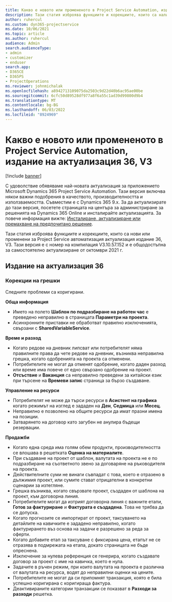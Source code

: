 ```yaml
---
title: Какво е новото или промененото в Project Service Automation, издание на актуализация 36, V3
description: Тази статия изброява функциите и корекциите, които са налични в Microsoft Dynamics 365 Project Service Automation актуализация издание 36, V3.
author: ruhercul
ms.custom: dyn365-projectservice
ms.date: 10/06/2021
ms.topic: article
ms.author: ruhercul
audience: Admin
search.audienceType:
- admin
- customizer
- enduser
search.app:
- D365CE
- D365PS
- ProjectOperations
ms.reviewer: johnmichalak
ms.openlocfilehash: a8942713109075da2503c9d22d40b6ac95ae00be
ms.sourcegitcommit: 6cfc50d89528df977a8f6a55c1ad39d99800d9b4
ms.translationtype: MT
ms.contentlocale: bg-BG
ms.lasthandoff: 06/03/2022
ms.locfileid: "8924969"
---
```

# <a name="whats-new-or-changed-in-project-service-automation-update-release-36-v3"></a>Какво е новото или промененото в Project Service Automation, издание на актуализация 36, V3

[!include [banner](../includes/psa-now-project-operations.md)]

С удоволствие обявяваме най-новата актуализация за приложението Microsoft Dynamics 365 Project Service Automation. Тази версия включва някои важни подобрения в качеството, производителността и използваемостта. Съвместим е с Dynamics 365 9.x. За да актуализирате до тази версия, посетете страницата на центъра за администриране за решенията на Dynamics 365 Online и инсталирайте актуализацията. За повече информация вижте: [Инсталиране, актуализиране или премахване на предпочитано решение](/power-platform/admin/install-remove-preferred-solution).

Тази статия изброява функциите и корекциите, които са нови или променени за Project Service автоматизация актуализация издание 36, V3. Тази версия е с номер на компилация V3.10.57.152 и е общодостъпна за самостоятелно актуализиране от октомври 2021 г.

## <a name="update-release-36"></a>Издание на актуализация 36

### <a name="bug-fixes"></a>Корекции на грешки

Следните проблеми са коригирани.

**Обща информация**
- Името на полето **Шаблон по подразбиране на работен час** е преведено неправилно в страницата **Параметри на проекта**.
- Асинхронните приставки не обработват правилно изключенията, свързани с **SharedVariableService**.

**Време и разход**
- Когато редове на дневник липсват или потребителят няма правилните права да чете редове на дневник, възниква неправилна грешка, когато одобренията на проекта са отменени.
- Потребителите не могат да отменят одобрение, когато даден разход или време има повече от едно свързано одобрение на проект.
- **Отсъствие** и **Ваканция** са неправилно преведени за китайски език при търсене на **Времеви запис** страница за бързо създаване.

**Управление на ресурси**
- Потребителят не може да търси ресурси в **Асистент на графика** когато режимът на изглед е зададен на **Ден**, **Седмица** или **Месец**.
- Неправилно е позволено на общите ресурси да имат празни имена на позиции. 
- Затварянето на договор като загубен не анулира бъдещи резервации.

**Продажби**
- Когато една среда има голям обем продукти, производителността се влошава в решетката **Оценка на материалите**.
- При създаване на проект от шаблон, валутата на проекта не е по подразбиране на съответното звено за договаряне на ръководителя на проекта.
- Действителните суми не винаги съвпадат с това, което е отразено в дължимия проект, или сумите стават отрицателни в конкретни сценарии за изтегляне.
- Грешка възниква, когато свързвате проект, създаден от шаблона на проект, към договорна линия.
- Потребителите могат да изтрият договорна линия с важните етапи, **Готов за фактуриране** и **Фактурата е създадена**. Това не трябва да се допуска.
- Когато прогнозите се импортират от проект, таксуването на детайлите на кавичките е зададено неправилно, когато фактурирането въз основа на задачи е разрешено за реда за оферти.
- Когато добавите етап за таксуване с фиксирана цена, етапът не се отразява в подмрежата на етапа, докато страницата не бъде опреснена.
- Изключение за нулева референция се генерира, когато създавате договор за проект с име на кавичка, което е нула.
- Задачите в ръчен режим, при които валутата на проекта е различна от валутата на ресурса, водят до неправилни оценки на цените.
- Потребителите не могат да си припомнят транзакция, която е била успешно коригирана с коригираща фактура.
- Деактивираните категории транзакции се показват в **Разходи за разходи** решетка.



